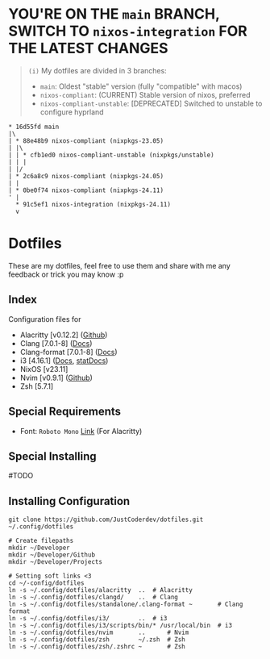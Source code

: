 # YOU'RE ON THE `main` BRANCH, SWITCH TO `nixos-integration` FOR THE LATEST CHANGES

> `(i)` My dotfiles are divided in 3 branches:
>
> - `main`: Oldest "stable" version (fully "compatible" with macos)
> - `nixos-compliant`: (CURRENT) Stable version of nixos, preferred
> - `nixos-compliant-unstable`: [DEPRECATED] Switched to unstable to configure hyprland

```plaintext
* 16d55fd main
|\
| * 88e48b9 nixos-compliant (nixpkgs-23.05)
| |\
| | * cfb1ed0 nixos-compliant-unstable (nixpkgs/unstable)
| | |
| |/
| * 2c6a8c9 nixos-compliant (nixpkgs-24.05)
| |
| * 0be0f74 nixos-compliant (nixpkgs-24.11)
' |
  * 91c5ef1 nixos-integration (nixpkgs-24.11)
  v
```

# Dotfiles
These are my dotfiles, feel free to use them and
share with me any feedback or trick you may know :p

## Index

Configuration files for
- Alacritty \[v0.12.2\] ([Github](https://github.com/alacritty))
- Clang \[7.0.1-8\] ([Docs](https://clangd.llvm.org/config.html))
- Clang-format \[7.0.1-8\] ([Docs](https://releases.llvm.org/7.0.0/tools/clang/docs/ClangFormatStyleOptions.html))
- i3 \[4.16.1\] ([Docs](https://i3wm.org/docs/userguide.html), [statDocs](https://i3wm.org/docs/i3status.html))
- NixOS \[v23.11\]
- Nvim \[v0.9.1\] ([Github](https://github.com/neovim))
- Zsh \[5.7.1\]

## Special Requirements
- Font: `Roboto Mono` [Link](https://github.com/googlefonts/RobotoMono.git) (For Alacritty)

## Special Installing

#TODO

## Installing Configuration

```shell
git clone https://github.com/JustCoderdev/dotfiles.git ~/.config/dotfiles

# Create filepaths
mkdir ~/Developer
mkdir ~/Developer/Github
mkdir ~/Developer/Projects

# Setting soft links <3
cd ~/-config/dotfiles
ln -s ~/.config/dotfiles/alacritty  ..  # Alacritty
ln -s ~/.config/dotfiles/clangd/    ..  # Clang
ln -s ~/.config/dotfiles/standalone/.clang-format ~       # Clang format
ln -s ~/.config/dotfiles/i3/        ..  # i3
ln -s ~/.config/dotfiles/i3/scripts/bin/* /usr/local/bin  # i3
ln -s ~/.config/dotfiles/nvim       ..      # Nvim
ln -s ~/.config/dotfiles/zsh        ~/.zsh  # Zsh
ln -s ~/.config/dotfiles/zsh/.zshrc ~       # Zsh
```
